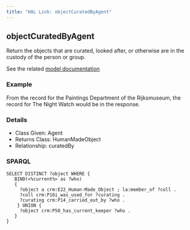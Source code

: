 ```yaml
---
title: "HAL Link: objectCuratedByAgent"
---
```


## objectCuratedByAgent

Return the objects that are curated, looked after, or otherwise are in the custody of the person or group.

See the related [model documentation](/model/object/ownership/#custody)

### Example

From the record for the Paintings Department of the Rijksmuseum, the record for The Night Watch would be in the response.


### Details

* Class Given: Agent
* Returns Class: HumanMadeObject
* Relationship: curatedBy


### SPARQL
```
SELECT DISTINCT ?object WHERE {
   BIND(<%current%> as ?who)
   {
     ?object a crm:E22_Human-Made_Object ; la:member_of ?coll .
     ?coll crm:P16i_was_used_for ?curating .
     ?curating crm:P14_carried_out_by ?who .
    } UNION {
     ?object crm:P50_has_current_keeper ?who .
   }
}
```

